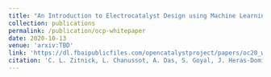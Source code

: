 ```yaml
---
title: "An Introduction to Electrocatalyst Design using Machine Learningfor Renewable Energy Storage"
collection: publications
permalink: /publication/ocp-whitepaper
date: 2020-10-13
venue: 'arxiv:TBD'
link: 'https://dl.fbaipublicfiles.com/opencatalystproject/papers/oc20_whitepaper.pdf'
citation: 'C. L. Zitnick, L. Chanussot, A. Das, S. Goyal, J. Heras-Domingo, C. Ho, W. Hu, T. Lavril, A. Palizhati, M. Riviere, M. Shuaibi, A. Sriram, K. Tran, B. Wood, J. Yoon, D. Parikh, Z. Ulissi'
---
```

